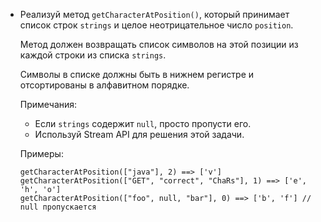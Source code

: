 -   Реализуй метод `getCharacterAtPosition()`, который принимает список строк `strings` и целое неотрицательное число `position`.

    Метод должен возвращать список символов на этой позиции из каждой строки из списка `strings`.

    Символы в списке должны быть в нижнем регистре и отсортированы в алфавитном порядке.

    Примечания:

    -   Если `strings` содержит `null`, просто пропусти его.
    -   Используй Stream API для решения этой задачи.

    Примеры:

    ```
    getCharacterAtPosition(["java"], 2) ==> ['v']
    getCharacterAtPosition(["GET", "correct", "ChaRs"], 1) ==> ['e', 'h', 'o']
    getCharacterAtPosition(["foo", null, "bar"], 0) ==> ['b', 'f'] // null пропускается
    ```